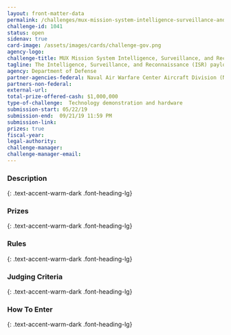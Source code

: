 ```yaml
---
layout: front-matter-data
permalink: /challenges/mux-mission-system-intelligence-surveillance-and-reconnaissance-(ISR)-payload-prize-challenge/
challenge-id: 1041
status: open
sidenav: true
card-image: /assets/images/cards/challenge-gov.png
agency-logo: 
challenge-title: MUX Mission System Intelligence, Surveillance, and Reconnaissance (ISR) Payload Prize Challenge
tagline: The Intelligence, Surveillance, and Reconnaissance (ISR) payload prize challenge seeks to obtain information, performance capabilities, and technical data on mission system payload technologies to inform the development and acquisition strategy for the Marine Air Ground Task Force, Unmanned Aircraft System, Expeditionary (MUX) Program.
agency: Department of Defense
partner-agencies-federal: Naval Air Warfare Center Aircraft Division (NAWCAD)
partners-non-federal: 
external-url:
total-prize-offered-cash: $1,000,000
type-of-challenge:  Technology demonstration and hardware
submission-start: 05/22/19
submission-end:  09/21/19 11:59 PM
submission-link:  
prizes: true
fiscal-year:
legal-authority:
challenge-manager:
challenge-manager-email:
---
```




<!-- Description start -->
### Description
{: .text-accent-warm-dark .font-heading-lg}


<!-- Prizes start -->
### Prizes
{: .text-accent-warm-dark .font-heading-lg}


<!-- Rules start -->
### Rules 
{: .text-accent-warm-dark .font-heading-lg}


<!-- Judging start -->
### Judging Criteria
{: .text-accent-warm-dark .font-heading-lg}


<!--  How To Enter start -->
### How To Enter
{: .text-accent-warm-dark .font-heading-lg}